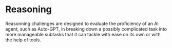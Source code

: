# Reasoning

Reasonning challenges are designed to evaluate the proficiency of an AI agent, such as Auto-GPT, in breaking down a possibly complicated task into more manageable subtasks that it can tackle with ease on its own or with the help of tools.
